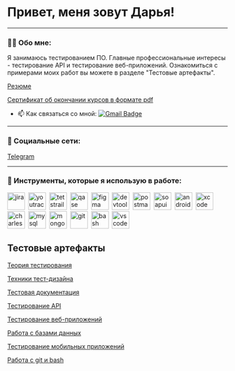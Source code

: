 # Привет, меня зовут Дарья!
---

### 👨‍💻 Обо мне:

Я занимаюсь тестированием ПО. Главные профессиональные интересы - тестирование API и тестирование веб-приложений. 
Ознакомиться с примерами моих работ вы можете в разделе "Тестовые артефакты".

[Резюме](https://github.com/sanguisorbamd/resume)

[Сертификат об окончании курсов в формате pdf](https://github.com/user-attachments/files/17560580/Junior_7965450.pdf)


- 📫 Как связаться со мной: [![Gmail Badge](https://img.shields.io/badge/-Gmail-red?style=flat&logo=Gmail&logoColor=white)](mailto:sanguisorba.md@gmail.com)

---

### 🤝 Социальные сети:

  [Telegram](https://t.me/noyouarethemuffin)
  
---

### 📁 Инструменты, которые я использую в работе:

<div>
  <img src="https://cdn.jsdelivr.net/gh/devicons/devicon/icons/jira/jira-original.svg" title="jira" alt="jira" width="40" height="40"/>&nbsp
  <img src="https://upload.wikimedia.org/wikipedia/commons/thumb/8/8d/YouTrack_Icon.svg/1024px-YouTrack_Icon.svg.png?20200803082248" title="youtrack" alt="youtrack" width="40" height="40"/>&nbsp
  <img src="https://codahosted.io/packs/21236/unversioned/assets/LOGO/ba1091c59bab89cd2fd0f289622731fe16113d7b00905abe64759c313a4b73b76c1b0426076ed76cb74752234c734131df46992d5b8b48fc13e264240e4f7119f736cfeb64df36ded54b5cbf6198b9cadedf18dd0cac5c7dbcd16e6336c29363cd1292ba" title="testrail" alt="tetstrail" width="40" height="40"/>&nbsp
  <img src="https://luna1.co/eb0187.png" title="qase" alt="qase" width="40" height="40"/>&nbsp
  <img src="https://cdn.jsdelivr.net/gh/devicons/devicon/icons/figma/figma-original.svg" title="figma" alt="figma" width="40" height="40"/>&nbsp
  <img src="https://d33wubrfki0l68.cloudfront.net/38b5c953a4667366685d55db55d057c86db1fc54/a0fdc/static/acae6b24d940347661ca901ea07f47c1/chrome-dev-logo-icon.png" title="devtools" alt="devtools" width="40" height="40"/>&nbsp
  <img src="https://seeklogo.com/images/P/postman-logo-0087CA0D15-seeklogo.com.png" title="postman" alt="postman" width="40" height="40"/>&nbsp
  <img src="https://static0.smartbear.co/smartbearbrand/media/images/home/soapui-icon.svg" title="soapui" alt="soapui" width="40" height="40"/>&nbsp
  <img src="https://cdn.jsdelivr.net/gh/devicons/devicon/icons/androidstudio/androidstudio-original.svg" title="android-studio" alt="android-studio" width="40" height="40"/>&nbsp
  <img src="https://cdn.jsdelivr.net/gh/devicons/devicon/icons/xcode/xcode-original.svg" title="xcode" alt="xcode" width="40" height="40"/>&nbsp
  <img src="https://cdn.icon-icons.com/icons2/3053/PNG/512/charles_proxy_macos_bigsur_icon_190302.png" title="charles-proxy" alt="charles-proxy" width="40" height="40"/>&nbsp
  <img src="https://cdn.jsdelivr.net/gh/devicons/devicon/icons/mysql/mysql-original.svg" title="mysql" alt="mysql" width="40" height="40"/>&nbsp
  <img src="https://cdn.jsdelivr.net/gh/devicons/devicon/icons/mongodb/mongodb-original.svg" title="mongodb" alt="mongodb" width="40" height="40"/>&nbsp
  <img src="https://cdn.jsdelivr.net/gh/devicons/devicon/icons/git/git-original.svg" title="git" alt="git" width="40" height="40"/>&nbsp
  <img src="https://upload.wikimedia.org/wikipedia/commons/thumb/4/4b/Bash_Logo_Colored.svg/1024px-Bash_Logo_Colored.svg.png?20180723054350" title="bash" alt="bash" width="40" height="40"/>&nbsp
  <img src="https://cdn.jsdelivr.net/gh/devicons/devicon/icons/vscode/vscode-original.svg" title="vscode" alt="vscode" width="40" height="40"/>&nbsp
  
</div>

## Тестовые артефакты

[Теория тестирования](https://github.com/sanguisorbamd/theory)

[Техники тест-дизайна](https://github.com/sanguisorbamd/design)

[Тестовая документация](https://github.com/sanguisorbamd/docs)

[Тестирование API](https://github.com/sanguisorbamd/api)

[Тестирование веб-приложений](https://github.com/sanguisorbamd/web)

[Работа с базами данных](https://github.com/sanguisorbamd/database)

[Тестирование мобильных приложений](https://github.com/sanguisorbamd/mobile)

[Работа с git и bash](https://github.com/sanguisorbamd/git_bash)
